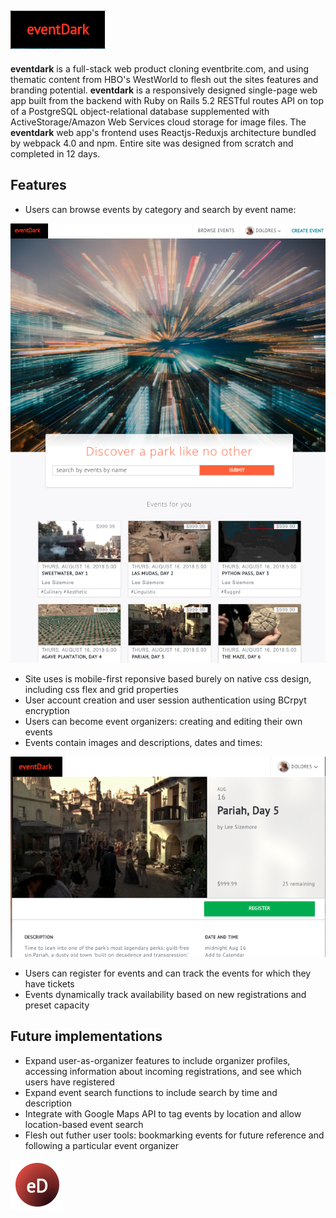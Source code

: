 
![large_logo](readme/large_logo.png)
---
**eventdark** is a full-stack web product cloning eventbrite.com, and using thematic content from HBO's WestWorld to flesh out the sites features and branding potential. **eventdark** is a responsively designed single-page web app built from the backend with Ruby on Rails 5.2 RESTful routes API on top of a PostgreSQL object-relational database supplemented with ActiveStorage/Amazon Web Services cloud storage for image files. The **eventdark** web app's frontend uses Reactjs-Reduxjs architecture bundled by webpack 4.0 and npm. Entire site was designed from scratch and completed in 12 days.

Features
---
- Users can browse events by category and search by event name:


![fullscreen ss](readme/full_screen_splash.png)


- Site uses is mobile-first reponsive based burely on native css design, including css flex and grid properties
- User account creation and user session authentication using BCrpyt encryption
- Users can become event organizers: creating and editing their own events
- Events contain images and descriptions, dates and times:

![event detail ss](readme/event_detail.png)


- Users can register for events and can track the events for which they have tickets
- Events dynamically track availability based on new registrations and preset capacity


Future implementations
---
- Expand user-as-organizer features to include organizer profiles, accessing information about incoming registrations, and see which users have registered
- Expand event search functions to include search by time and description
- Integrate with Google Maps API to tag events by location and allow location-based event search
- Flesh out futher user tools: bookmarking events for future reference and following a particular event organizer

![event dark logo](readme/logo.png)

